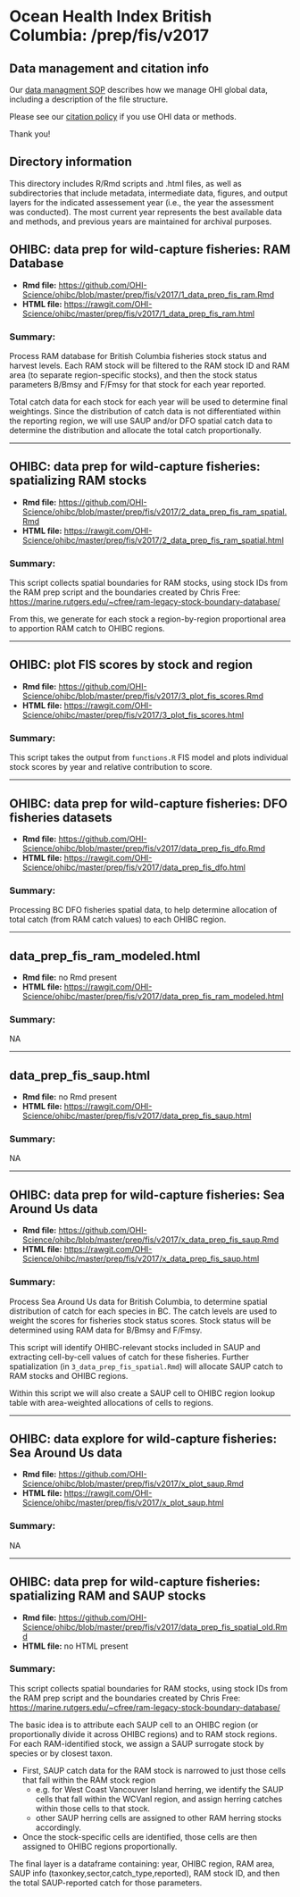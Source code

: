 # Ocean Health Index British Columbia: /prep/fis/v2017

<!--This folder describes the methods used to prepare data for _GOALNAME_ for the OHIBC assessment.

More information about this goal is available [here](http://ohi-science.org/goals/#artisanal-fishing-opportunities).

-->

## Data management and citation info

Our [data managment SOP](https://rawgit.com/OHI-Science/ohiprep/master/src/dataOrganization_SOP.html) describes how we manage OHI global data, including a description of the file structure.

Please see our [citation policy](http://ohi-science.org/citation-policy/) if you use OHI data or methods.

Thank you!

## Directory information

This directory includes R/Rmd scripts and .html files, as well as subdirectories that include metadata, intermediate data, figures, and output layers for the indicated assessement year (i.e., the year the assessment was conducted).  The most current year represents the best available data and methods, and previous years are maintained for archival purposes.

## OHIBC: data prep for wild-capture fisheries: RAM Database

* __Rmd file:__ https://github.com/OHI-Science/ohibc/blob/master/prep/fis/v2017/1_data_prep_fis_ram.Rmd 
* __HTML file:__ https://rawgit.com/OHI-Science/ohibc/master/prep/fis/v2017/1_data_prep_fis_ram.html

### Summary:

Process RAM database for British Columbia fisheries stock status and harvest levels.  Each RAM stock will be filtered to the RAM stock ID and RAM area (to separate region-specific stocks), and then the stock status parameters B/Bmsy and F/Fmsy for that stock for each year reported.

Total catch data for each stock for each year will be used to determine final weightings.  Since the distribution of catch data is not differentiated within the reporting region, we will use SAUP and/or DFO spatial catch data to determine the distribution and allocate the total catch proportionally.

-----

## OHIBC: data prep for wild-capture fisheries: spatializing RAM stocks

* __Rmd file:__ https://github.com/OHI-Science/ohibc/blob/master/prep/fis/v2017/2_data_prep_fis_ram_spatial.Rmd 
* __HTML file:__ https://rawgit.com/OHI-Science/ohibc/master/prep/fis/v2017/2_data_prep_fis_ram_spatial.html

### Summary:

This script collects spatial boundaries for RAM stocks, using stock IDs from the RAM prep script and the boundaries created by Chris Free: https://marine.rutgers.edu/~cfree/ram-legacy-stock-boundary-database/

From this, we generate for each stock a region-by-region proportional area to apportion RAM catch to OHIBC regions.

-----

## OHIBC: plot FIS scores by stock and region

* __Rmd file:__ https://github.com/OHI-Science/ohibc/blob/master/prep/fis/v2017/3_plot_fis_scores.Rmd 
* __HTML file:__ https://rawgit.com/OHI-Science/ohibc/master/prep/fis/v2017/3_plot_fis_scores.html

### Summary:

This script takes the output from `functions.R` FIS model and plots individual stock scores by year and relative contribution to score.

-----

## OHIBC: data prep for wild-capture fisheries: DFO fisheries datasets

* __Rmd file:__ https://github.com/OHI-Science/ohibc/blob/master/prep/fis/v2017/data_prep_fis_dfo.Rmd 
* __HTML file:__ https://rawgit.com/OHI-Science/ohibc/master/prep/fis/v2017/data_prep_fis_dfo.html

### Summary:

Processing BC DFO fisheries spatial data, to help determine allocation of total catch (from RAM catch values) to each OHIBC region.

-----

## data_prep_fis_ram_modeled.html

* __Rmd file:__ no Rmd present 
* __HTML file:__ https://rawgit.com/OHI-Science/ohibc/master/prep/fis/v2017/data_prep_fis_ram_modeled.html

### Summary:

NA

-----

## data_prep_fis_saup.html

* __Rmd file:__ no Rmd present 
* __HTML file:__ https://rawgit.com/OHI-Science/ohibc/master/prep/fis/v2017/data_prep_fis_saup.html

### Summary:

NA

-----

## OHIBC: data prep for wild-capture fisheries: Sea Around Us data

* __Rmd file:__ https://github.com/OHI-Science/ohibc/blob/master/prep/fis/v2017/x_data_prep_fis_saup.Rmd 
* __HTML file:__ https://rawgit.com/OHI-Science/ohibc/master/prep/fis/v2017/x_data_prep_fis_saup.html

### Summary:

Process Sea Around Us data for British Columbia, to determine spatial distribution of catch for each species in BC.  The catch levels are used to weight the scores for fisheries stock status scores.  Stock status will be determined using RAM data for B/Bmsy and F/Fmsy.

This script will identify OHIBC-relevant stocks included in SAUP and extracting cell-by-cell values of catch for these fisheries.  Further spatialization (in `3_data_prep_fis_spatial.Rmd`) will allocate SAUP catch to RAM stocks and OHIBC regions.

Within this script we will also create a SAUP cell to OHIBC region lookup table with area-weighted allocations of cells to regions.

-----

## OHIBC: data explore for wild-capture fisheries: Sea Around Us data

* __Rmd file:__ https://github.com/OHI-Science/ohibc/blob/master/prep/fis/v2017/x_plot_saup.Rmd 
* __HTML file:__ https://rawgit.com/OHI-Science/ohibc/master/prep/fis/v2017/x_plot_saup.html

### Summary:

NA

-----

## OHIBC: data prep for wild-capture fisheries: spatializing RAM and SAUP stocks

* __Rmd file:__ https://github.com/OHI-Science/ohibc/blob/master/prep/fis/v2017/data_prep_fis_spatial_old.Rmd 
* __HTML file:__ no HTML present

### Summary:

This script collects spatial boundaries for RAM stocks, using stock IDs from the RAM prep script and the boundaries created by Chris Free: https://marine.rutgers.edu/~cfree/ram-legacy-stock-boundary-database/

The basic idea is to attribute each SAUP cell to an OHIBC region (or proportionally divide it across OHIBC regions) and to RAM stock regions. For each RAM-identified stock, we assign a SAUP surrogate stock by species or by closest taxon.

* First, SAUP catch data for the RAM stock is narrowed to just those cells that fall within the RAM stock region 
    * e.g. for West Coast Vancouver Island herring, we identify the SAUP cells that fall within the WCVanI region, and assign herring catches within those cells to that stock.
    * other SAUP herring cells are assigned to other RAM herring stocks accordingly.
* Once the stock-specific cells are identified, those cells are then assigned to OHIBC regions proportionally.

The final layer is a dataframe containing: year, OHIBC region, RAM area, SAUP info (taxonkey,sector,catch_type,reported), RAM stock ID, and then the total SAUP-reported catch for those parameters.


